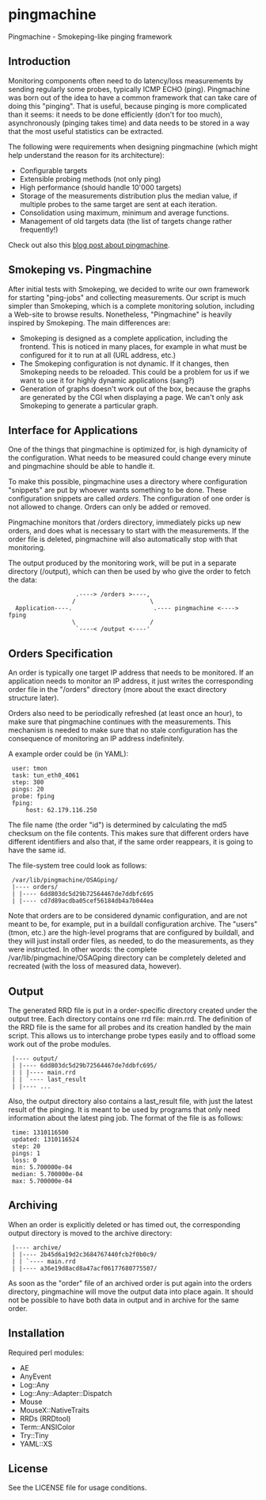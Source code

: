 pingmachine
===========

Pingmachine - Smokeping-like pinging framework

Introduction
------------
Monitoring components often need to do latency/loss measurements by sending
regularly some probes, typically ICMP ECHO (ping). Pingmachine was born out of
the idea to have a common framework that can take care of doing this "pinging".
That is useful, because pinging is more complicated than it seems: it needs to
be done efficiently (don't for too much), asynchronously (pinging takes time)
and data needs to be stored in a way that the most useful statistics can be
extracted.

The following were requirements when designing pingmachine (which might help
understand the reason for its architecture):

- Configurable targets
- Extensible probing methods (not only ping)
- High performance (should handle 10'000 targets)
- Storage of the measurements distribution plus the median value, if multiple
  probes to the same target are sent at each iteration.
- Consolidation using maximum, minimum and average functions.
- Management of old targets data (the list of targets change rather frequently!)

Check out also this [blog post about pingmachine](https://blog.open.ch/labs/2015/11/24/pingmachine/).

Smokeping vs. Pingmachine
-------------------------
After initial tests with Smokeping, we decided to write our own framework for
starting "ping-jobs" and collecting measurements. Our script is much simpler
than Smokeping, which is a complete monitoring solution, including a Web-site
to browse results. Nonetheless, "Pingmachine" is heavily inspired by Smokeping.
The main differences are:

- Smokeping is designed as a complete application, including the frontend. This
  is noticed in many places, for example in what must be configured for it to
  run at all (URL address, etc.)
- The Smokeping configuration is not dynamic. If it changes, then Smokeping
  needs to be reloaded. This could be a problem for us if we want to use it for
  highly dynamic applications (sang?)
- Generation of graphs doesn't work out of the box, because the graphs are
  generated by the CGI when displaying a page. We can't only ask Smokeping to
  generate a particular graph.

Interface for Applications
--------------------------
One of the things that pingmachine is optimized for, is high dynamicity of the
configuration. What needs to be measured could change every minute and
pingmachine should be able to handle it.

To make this possible, pingmachine uses a directory where configuration
"snippets" are put by whoever wants something to be done. These configuration
snippets are called *orders*. The configuration of one order is not allowed to
change. Orders can only be added or removed.

Pingmachine monitors that /orders directory, immediately picks up new orders,
and does what is necessary to start with the measurements. If the order file is
deleted, pingmachine will also automatically stop with that monitoring.

The output produced by the monitoring work, will be put in a separate directory
(/output), which can then be used by who give the order to fetch the data:

                       .----> /orders >----,
                      /                     \
      Application----.                       .---- pingmachine <----> fping
                      \                     /
                       `----< /output <----'


Orders Specification
--------------------
An order is typically one target IP address that needs to be monitored. If an
application needs to monitor an IP address, it just writes the corresponding
order file in the "/orders" directory (more about the exact directory structure
later).

Orders also need to be periodically refreshed (at least once an hour), to make
sure that pingmachine continues with the measurements. This mechanism is needed
to make sure that no stale configuration has the consequence of monitoring an
IP address indefinitely.

A example order could be (in YAML):

     user: tmon
     task: tun_eth0_4061
     step: 300
     pings: 20
     probe: fping
     fping:
         host: 62.179.116.250

The file name (the order "id") is determined by calculating the md5 checksum on
the file contents. This makes sure that different orders have different
identifiers and also that, if the same order reappears, it is going to have the
same id.

The file-system tree could look as follows:

     /var/lib/pingmachine/OSAGping/
     |---- orders/
     | |---- 6dd803dc5d29b72564467de7ddbfc695
     | |---- cd7d89acdba05cef56184db4a7b044ea

Note that orders are to be considered dynamic configuration, and are not meant
to be, for example, put in a buildall configuration archive. The "users" (tmon,
etc.) are the high-level programs that are configured by buildall, and they
will just install order files, as needed, to do the measurements, as they were
instructed. In other words: the complete /var/lib/pingmachine/OSAGping
directory can be completely deleted and recreated (with the loss of measured
data, however).

Output
------
The generated RRD file is put in a order-specific directory created under the
output tree. Each directory contains one rrd file: main.rrd. The definition of
the RRD file is the same for all probes and its creation handled by the main
script. This allows us to interchange probe types easily and to offload some
work out of the probe modules.

     |---- output/
     | |---- 6dd803dc5d29b72564467de7ddbfc695/
     | | |---- main.rrd
     | | `---- last_result
     | |---- ...

Also, the output directory also contains a last_result file, with just the
latest result of the pinging. It is meant to be used by programs that only need
information about the latest ping job. The format of the file is as follows:

     time: 1310116500
     updated: 1310116524
     step: 20
     pings: 1
     loss: 0
     min: 5.700000e-04
     median: 5.700000e-04
     max: 5.700000e-04

Archiving
---------
When an order is explicitly deleted or has timed out, the corresponding output
directory is moved to the archive directory:

     |---- archive/
     | |---- 2b45d6a19d2c3684767440fcb2f0b0c9/
     | | `---- main.rrd
     | |---- a36e19d8acd8a47acf06177680775507/

As soon as the "order" file of an archived order is put again into the orders
directory, pingmachine will move the output data into place again. It should
not be possible to have both data in output and in archive for the same order.

Installation
------------
Required perl modules:
- AE
- AnyEvent
- Log::Any
- Log::Any::Adapter::Dispatch
- Mouse
- MouseX::NativeTraits
- RRDs (RRDtool)
- Term::ANSIColor
- Try::Tiny
- YAML::XS

License
-------
See the LICENSE file for usage conditions.
